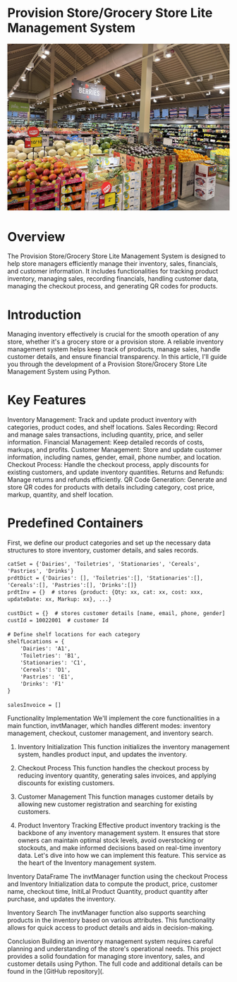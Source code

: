 # Provision Store/Grocery Store Lite Management System

![](https://github.com/KoreJosh/Mini-Project-Store-Inventory-Management-System/blob/main/store2.jpg)


# Overview
The Provision Store/Grocery Store Lite Management System is designed to help store managers efficiently manage their inventory, sales, financials, and customer information. It includes functionalities for tracking product inventory, managing sales, recording financials, handling customer data, managing the checkout process, and generating QR codes for products.

# Introduction
Managing inventory effectively is crucial for the smooth operation of any store, whether it's a grocery store or a provision store. A reliable inventory management system helps keep track of products, manage sales, handle customer details, and ensure financial transparency. In this article, I'll guide you through the development of a Provision Store/Grocery Store Lite Management System using Python.

# Key Features
Inventory Management: Track and update product inventory with categories, product codes, and shelf locations.
Sales Recording: Record and manage sales transactions, including quantity, price, and seller information.
Financial Management: Keep detailed records of costs, markups, and profits.
Customer Management: Store and update customer information, including names, gender, email, phone number, and location.
Checkout Process: Handle the checkout process, apply discounts for existing customers, and update inventory quantities.
Returns and Refunds: Manage returns and refunds efficiently.
QR Code Generation: Generate and store QR codes for products with details including category, cost price, markup, quantity, and shelf location.


# Predefined Containers
First, we define our product categories and set up the necessary data structures to store inventory, customer details, and sales records.

    catSet = {'Dairies', 'Toiletries', 'Stationaries', 'Cereals', 'Pastries', 'Drinks'}
    prdtDict = {'Dairies': [], 'Toiletries':[], 'Stationaries':[], 'Cereals':[], 'Pastries':[], 'Drinks':[]}
    prdtInv = {}  # stores {product: {Qty: xx, cat: xx, cost: xxx, updateDate: xx, Markup: xx}, ...}
    
    custDict = {}  # stores customer details [name, email, phone, gender]
    custId = 10022001  # customer Id
    
    # Define shelf locations for each category
    shelfLocations = {
        'Dairies': 'A1',
        'Toiletries': 'B1',
        'Stationaries': 'C1',
        'Cereals': 'D1',
        'Pastries': 'E1',
        'Drinks': 'F1'
    }
    
    salesInvoice = []


Functionality Implementation
We'll implement the core functionalities in a main function, invtManager, which handles different modes: inventory management, checkout, customer management, and inventory search.

1. Inventory Initialization
This function initializes the inventory management system, handles product input, and updates the inventory.




2. Checkout Process
This function handles the checkout process by reducing inventory quantity, generating sales invoices, and applying discounts for existing customers.



3. Customer Management
This function manages customer details by allowing new customer registration and searching for existing customers.



4. Product Inventory Tracking
Effective product inventory tracking is the backbone of any inventory management system. It ensures that store owners can maintain optimal stock levels, avoid overstocking or stockouts, and make informed decisions based on real-time inventory data. Let's dive into how we can implement this feature. This service as the heart of the Inventory management system.

Inventory DataFrame
The invtManager function using the checkout Process and Inventory Initialization data to compute the product, price, customer name, checkout time, InitiLal Product Quantity, product quantity after purchase, and updates the inventory.


Inventory Search
The invtManager function also supports searching products in the inventory based on various attributes. This functionality allows for quick access to product details and aids in decision-making.



Conclusion
Building an inventory management system requires careful planning and understanding of the store's operational needs. This project provides a solid foundation for managing store inventory, sales, and customer details using Python. The full code and additional details can be found in the [GitHub repository](.
    


